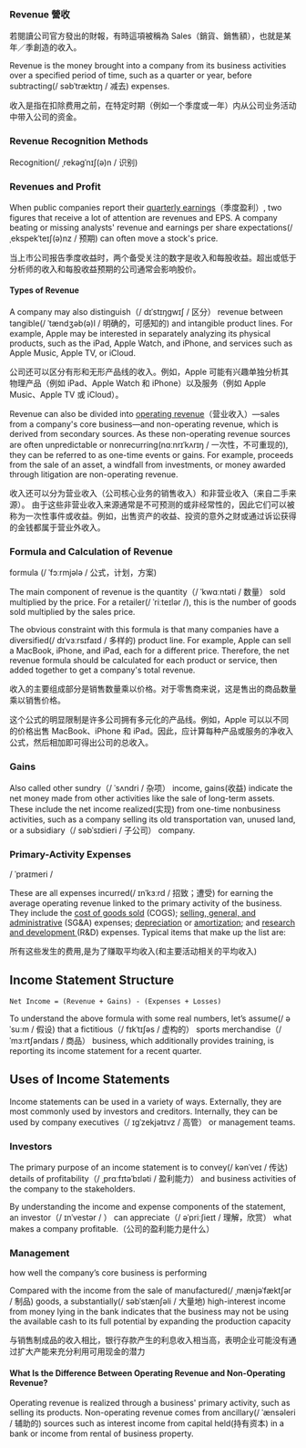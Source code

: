 ### Revenue 營收

若閱讀公司官方發出的財報，有時這項被稱為 Sales（銷貨、銷售額），也就是某年／季創造的收入。

Revenue is the money brought into a company from its business activities over a specified period of time, such as a quarter or year, before subtracting(/ səbˈtræktɪŋ / 减去) expenses.

收入是指在扣除费用之前，在特定时期（例如一个季度或一年）内从公司业务活动中带入公司的资金。



### Revenue Recognition Methods

Recognition(/ ˌrekəɡˈnɪʃ(ə)n / 识别)

### Revenues and Profit

When public companies report their [quarterly earnings](https://www.investopedia.com/terms/e/earningsreport.asp)（季度盈利）, two figures that receive a lot of attention are revenues and EPS. A company beating or missing analysts' revenue and earnings per share expectations(/ ˌekspekˈteɪʃ(ə)nz /  预期) can often move a stock's price.

当上市公司报告季度收益时，两个备受关注的数字是收入和每股收益。超出或低于分析师的收入和每股收益预期的公司通常会影响股价。

#### Types of Revenue ####

A company may also distinguish（/ dɪˈstɪŋɡwɪʃ / 区分） revenue between tangible(/ ˈtændʒəb(ə)l /  明确的，可感知的) and intangible product lines. For example, Apple may be interested in separately analyzing its physical products, such as the iPad, Apple Watch, and iPhone, and services such as Apple Music, Apple TV, or iCloud.

公司还可以区分有形和无形产品线的收入。例如，Apple 可能有兴趣单独分析其物理产品（例如 iPad、Apple Watch 和 iPhone）以及服务（例如 Apple Music、Apple TV 或 iCloud）。

Revenue can also be divided into [operating revenue](https://www.investopedia.com/terms/o/operating-revenue.asp)（营业收入）—sales from a company's core business—and non-operating revenue, which is derived from secondary sources. As these non-operating revenue sources are often unpredictable or nonrecurring(nɑːnrɪˈkʌrɪŋ /  一次性，不可重现的), they can be referred to as one-time events or gains. For example, proceeds from the sale of an asset, a windfall from investments, or money awarded through litigation are non-operating revenue.

收入还可以分为营业收入（公司核心业务的销售收入）和非营业收入（来自二手来源）。 由于这些非营业收入来源通常是不可预测的或非经常性的，因此它们可以被称为一次性事件或收益。例如，出售资产的收益、投资的意外之财或通过诉讼获得的金钱都属于营业外收入。

### Formula and Calculation of Revenue ###

formula (/ ˈfɔːrmjələ /  公式，计划，方案)

The main component of revenue is the quantity（/ ˈkwɑːntəti /  数量） sold multiplied by the price. For a retailer(/ ˈriːteɪlər /), this is the number of goods sold multiplied by the sales price.

The obvious constraint with this formula is that many companies have a diversified(/ dɪˈvɜːrsɪfaɪd / 多样的) product line. For example, Apple can sell a MacBook, iPhone, and iPad, each for a different price. Therefore, the net revenue formula should be calculated for each product or service, then added together to get a company's total revenue.

收入的主要组成部分是销售数量乘以价格。对于零售商来说，这是售出的商品数量乘以销售价格。

这个公式的明显限制是许多公司拥有多元化的产品线。例如，Apple 可以以不同的价格出售 MacBook、iPhone 和 iPad。因此，应计算每种产品或服务的净收入公式，然后相加即可得出公司的总收入。

### Gains

Also called other sundry（/ ˈsʌndri / 杂项） income, gains(收益) indicate the net money made from other activities like the sale of long-term assets. These include the net income realized(实现) from one-time nonbusiness activities, such as a company selling its old transportation van, unused land, or a subsidiary（/ səbˈsɪdieri /  子公司） company.

### Primary-Activity Expenses

/ ˈpraɪmeri /

These are all expenses incurred(/ ɪnˈkɜːrd / 招致；遭受) for earning the average operating revenue linked to the primary activity of the business. They include the [cost of goods sold](https://www.investopedia.com/terms/c/cogs.asp) (COGS); [selling, general, and administrative](https://www.investopedia.com/terms/s/sga.asp) (SG&A) expenses; [depreciation](https://www.investopedia.com/terms/d/depreciation.asp) or [amortization](https://www.investopedia.com/terms/a/amortization.asp); and [research and development ](https://www.investopedia.com/terms/r/randd.asp)(R&D) expenses. Typical items that make up the list are:

所有这些发生的费用,是为了赚取平均收入(和主要活动相关的平均收入)

## Income Statement Structure

```
Net Income = (Revenue + Gains) - (Expenses + Losses)
```

To understand the above formula with some real numbers, let’s assume(/ əˈsuːm / 假设) that a fictitious（/ fɪkˈtɪʃəs / 虚构的） sports merchandise（/ ˈmɜːrtʃəndaɪs / 商品） business, which additionally provides training, is reporting its income statement for a recent quarter.

## Uses of Income Statements

Income statements can be used in a variety of ways. Externally, they are most commonly used by investors and creditors. Internally, they can be used by company executives（/ ɪɡˈzekjətɪvz / 高管） or management teams.

### Investors

The primary purpose of an income statement is to convey(/ kənˈveɪ / 传达) details of profitability（/ ˌprɑːfɪtəˈbɪləti /  盈利能力） and business activities of the company to the stakeholders. 

By understanding the income and expense components of the statement, an investor（/ ɪnˈvestər / ） can appreciate（/ əˈpriːʃieɪt / 理解，欣赏） what makes a company profitable.（公司的盈利能力是什么）

### Management

 how well the company’s core business is performing

Compared with the income from the sale of manufactured(/ ˌmænjəˈfæktʃər /  制品) goods, a substantially(/ səbˈstænʃəli / 大量地) high-interest income from money lying in the bank indicates that the business may not be using the available cash to its full potential by expanding the production capacity

与销售制成品的收入相比，银行存款产生的利息收入相当高，表明企业可能没有通过扩大产能来充分利用可用现金的潜力

#### What Is the Difference Between Operating Revenue and Non-Operating Revenue? ####

Operating revenue is realized through a business' primary activity, such as selling its products. Non-operating revenue comes from ancillary(/ ˈænsəleri / 辅助的) sources such as interest income from capital held(持有资本) in a bank or income from rental of business property.







